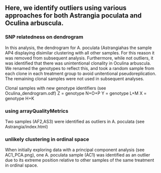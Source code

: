 ## Here, we identify outliers using various approaches for both Astrangia poculata and Oculina arbuscula.

### SNP relatedness on dendrogram
In this analysis, the dendrogram for A. poculata (Astrangiahas the sample AP4 displaying disimilar clustering with all other samples. For this reason it was removed from subsequent analysis. Furthermore, while not outliers, it was identified that there was unintentional clonality in Oculina arbuscula. We renamed the genotypes to reflect this, and took a random sample from each clone in each treatment group to avoid unitentional pseudoreplication. The remaining clonal samples were not used in subsequent analyses.

Clonal samples with new genotype identifiers (see Oculina_dendrogram.odf)
Z = genotype N+O+P
Y = genotype L+M
X = genotype H+K

### using arrayQualityMetrics
Two samples (AF2,AS3) were identified as outliers in A. poculata (see Astrangia/index.html)

### unlikely clustering in ordinal space
When initially exploring data with a principal component analysis (see AC1_PCA.png), one A. poculata sample (AC1) was identified as an outlier due to its extreme position relative to other samples of the same treatment in ordinal space. 